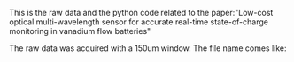 This is the raw data and the python code related to the paper:"Low-cost optical multi-wavelength sensor for accurate real-time state-of-charge monitoring in vanadium flow batteries"

The raw data was acquired with a 150um window.
The file name comes like:
